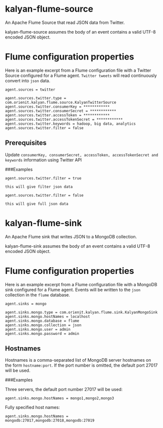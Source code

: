 # kalyan-flume-source
An Apache Flume Source that read JSON data from Twitter.

kalyan-flume-source assumes the body of an event contains a valid UTF-8 encoded JSON object.

# Flume configuration properties

Here is an example excerpt from a Flume configuration file with a Twitter Source configured for a Flume agent. ``Twitter tweets`` will read continuously convert into ``json`` data.

```
agent.sources = twitter

agent.sources.twitter.type = com.orienit.kalyan.flume.source.KalyanTwitterSource
agent.sources.twitter.consumerKey = ************
agent.sources.twitter.consumerSecret = ************
agent.sources.twitter.accessToken = ************
agent.sources.twitter.accessTokenSecret = ************
agent.sources.twitter.keywords = hadoop, big data, analytics
agent.sources.twitter.filter = false
```

## Prerequisites

Update ``consumerKey, consumerSecret, accessToken, accessTokenSecret and keywords`` information using Twitter API


###Examples

```
agent.sources.twitter.filter = true

this will give filter json data
```

```
agent.sources.twitter.filter = false

this will give full json data
```



# kalyan-flume-sink
An Apache Flume sink that writes JSON to a MongoDB collection.

kalyan-flume-sink assumes the body of an event contains a valid UTF-8 encoded JSON object.

# Flume configuration properties

Here is an example excerpt from a Flume configuration file with a MongoDB sink configured for a Flume agent. Events will be written to the ``json`` collection in the ``flume`` database.

```
agent.sinks = mongo

agent.sinks.mongo.type = com.orienit.kalyan.flume.sink.KalyanMongoSink
agent.sinks.mongo.hostNames = localhost
agent.sinks.mongo.database = flume
agent.sinks.mongo.collection = json
agent.sinks.mongo.user = admin
agent.sinks.mongo.password = admin
```

## Hostnames

Hostnames is a comma-separated list of MongoDB server hostnames on the form ``hostname:port``. If the port number is omitted, the default port 27017 will be used.

###Examples

Three servers, the default port number 27017 will be used:
```
agent.sinks.mongo.hostNames = mongo1,mongo2,mongo3
```

Fully specified host names:
```
agent.sinks.mongo.hostNames = mongodb:27017,mongodb:27018,mongodb:27019
```
